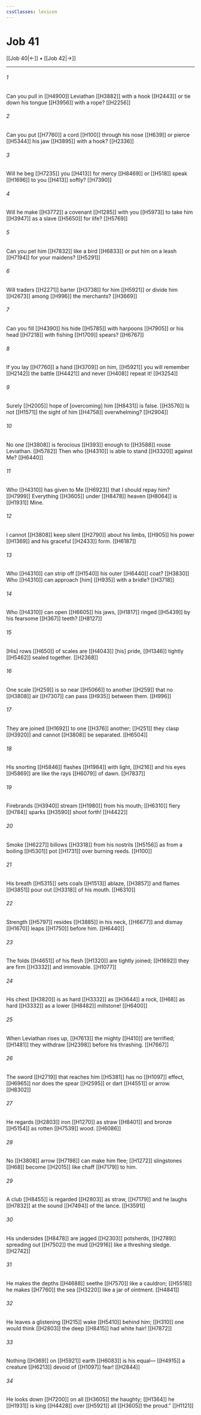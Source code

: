 ```yaml
---
cssClasses: lexicon
---
```


# Job 41

[[Job 40|←]] • [[Job 42|→]]

---

###### 1
Can you pull in [[H4900]] Leviathan [[H3882]] with a hook [[H2443]] or tie down his tongue [[H3956]] with a rope? [[H2256]]

###### 2
Can you put [[H7760]] a cord [[H100]] through his nose [[H639]] or pierce [[H5344]] his jaw [[H3895]] with a hook? [[H2336]]

###### 3
Will he beg [[H7235]] you [[H413]] for mercy [[H8469]] or [[H518]] speak [[H1696]] to you [[H413]] softly? [[H7390]]

###### 4
Will he make [[H3772]] a covenant [[H1285]] with you [[H5973]] to take him [[H3947]] as a slave [[H5650]] for life? [[H5769]]

###### 5
Can you pet him [[H7832]] like a bird [[H6833]] or put him on a leash [[H7194]] for your maidens? [[H5291]]

###### 6
Will traders [[H2271]] barter [[H3738]] for him [[H5921]] or divide him [[H2673]] among [[H996]] the merchants? [[H3669]]

###### 7
Can you fill [[H4390]] his hide [[H5785]] with harpoons [[H7905]] or his head [[H7218]] with fishing [[H1709]] spears? [[H6767]]

###### 8
If you lay [[H7760]] a hand [[H3709]] on him, [[H5921]] you will remember [[H2142]] the battle [[H4421]] and never [[H408]] repeat it! [[H3254]]

###### 9
Surely [[H2005]] hope of [overcoming] him [[H8431]] is false. [[H3576]] Is not [[H1571]] the sight of him [[H4758]] overwhelming? [[H2904]]

###### 10
No one [[H3808]] is ferocious [[H393]] enough to [[H3588]] rouse Leviathan. [[H5782]] Then who [[H4310]] is able to stand [[H3320]] against Me? [[H6440]]

###### 11
Who [[H4310]] has given to Me [[H6923]] that I should repay him? [[H7999]] Everything [[H3605]] under [[H8478]] heaven [[H8064]] is [[H1931]] Mine. 

###### 12
I cannot [[H3808]] keep silent [[H2790]] about his limbs, [[H905]] his power [[H1369]] and his graceful [[H2433]] form. [[H6187]]

###### 13
Who [[H4310]] can strip off [[H1540]] his outer [[H6440]] coat? [[H3830]] Who [[H4310]] can approach [him] [[H935]] with a bridle? [[H3718]]

###### 14
Who [[H4310]] can open [[H6605]] his jaws, [[H1817]] ringed [[H5439]] by his fearsome [[H367]] teeth? [[H8127]]

###### 15
[His] rows [[H650]] of scales are [[H4043]] [his] pride, [[H1346]] tightly [[H5462]] sealed together. [[H2368]]

###### 16
One scale [[H259]] is so near [[H5066]] to another [[H259]] that no [[H3808]] air [[H7307]] can pass [[H935]] between them. [[H996]]

###### 17
They are joined [[H1692]] to one [[H376]] another; [[H251]] they clasp [[H3920]] and cannot [[H3808]] be separated. [[H6504]]

###### 18
His snorting [[H5846]] flashes [[H1984]] with light, [[H216]] and his eyes [[H5869]] are like the rays [[H6079]] of dawn. [[H7837]]

###### 19
Firebrands [[H3940]] stream [[H1980]] from his mouth; [[H6310]] fiery [[H784]] sparks [[H3590]] shoot forth! [[H4422]]

###### 20
Smoke [[H6227]] billows [[H3318]] from his nostrils [[H5156]] as from a boiling [[H5301]] pot [[H1731]] over burning reeds. [[H100]]

###### 21
His breath [[H5315]] sets coals [[H1513]] ablaze, [[H3857]] and flames [[H3851]] pour out [[H3318]] of his mouth. [[H6310]]

###### 22
Strength [[H5797]] resides [[H3885]] in his neck, [[H6677]] and dismay [[H1670]] leaps [[H1750]] before him. [[H6440]]

###### 23
The folds [[H4651]] of his flesh [[H1320]] are tightly joined; [[H1692]] they are firm [[H3332]] and immovable. [[H1077]]

###### 24
His chest [[H3820]] is as hard [[H3332]] as [[H3644]] a rock, [[H68]] as hard [[H3332]] as a lower [[H8482]] millstone! [[H6400]]

###### 25
When Leviathan rises up, [[H7613]] the mighty [[H410]] are terrified; [[H1481]] they withdraw [[H2398]] before his thrashing. [[H7667]]

###### 26
The sword [[H2719]] that reaches him [[H5381]] has no [[H1097]] effect, [[H6965]] nor does the spear [[H2595]] or dart [[H4551]] or arrow. [[H8302]]

###### 27
He regards [[H2803]] iron [[H1270]] as straw [[H8401]] and bronze [[H5154]] as rotten [[H7539]] wood. [[H6086]]

###### 28
No [[H3808]] arrow [[H7198]] can make him flee; [[H1272]] slingstones [[H68]] become [[H2015]] like chaff [[H7179]] to him. 

###### 29
A club [[H8455]] is regarded [[H2803]] as straw, [[H7179]] and he laughs [[H7832]] at the sound [[H7494]] of the lance. [[H3591]]

###### 30
His undersides [[H8478]] are jagged [[H2303]] potsherds, [[H2789]] spreading out [[H7502]] the mud [[H2916]] like a threshing sledge. [[H2742]]

###### 31
He makes the depths [[H4688]] seethe [[H7570]] like a cauldron; [[H5518]] he makes [[H7760]] the sea [[H3220]] like a jar of ointment. [[H4841]]

###### 32
He leaves a glistening [[H215]] wake [[H5410]] behind him; [[H310]] one would think [[H2803]] the deep [[H8415]] had white hair! [[H7872]]

###### 33
Nothing [[H369]] on [[H5921]] earth [[H6083]] is his equal— [[H4915]] a creature [[H6213]] devoid of [[H1097]] fear! [[H2844]]

###### 34
He looks down [[H7200]] on all [[H3605]] the haughty; [[H1364]] he [[H1931]] is king [[H4428]] over [[H5921]] all [[H3605]] the proud.” [[H1121]]

